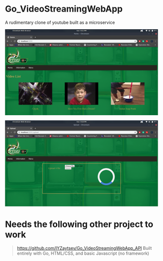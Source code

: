 # Go_VideoStreamingWebApp
A rudimentary clone of youtube built as a microservice 
<p align="center">
  <img src="Screenshot from 2019-12-01 20-21-09.png">
</p>
<p align="center">
  <img src="Screenshot from 2019-12-01 20-18-52.png">
</p>

# Needs the following other project to work 
> https://github.com/IYZaytsev/Go_VideoStreamingWebApp_API
Built entirely with Go, HTML/CSS, and basic Javascript (no framework)
